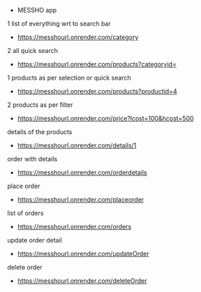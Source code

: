 * MESSHO app

<!-- first page -->
1 list of everything wrt to search bar

* https://messhourl.onrender.com/category

2 all quick search

* https://messhourl.onrender.com/products?categoryid=

<!-- second page -->
1 products as per selection or quick search

* https://messhourl.onrender.com/products?productid=4

2 products as per filter

* https://messhourl.onrender.com/price?lcost=100&hcost=500

<!-- third page -->
details of the products

* https://messhourl.onrender.com/details/1

<!-- page 4 -->
 order with details

* https://messhourl.onrender.com/orderdetails


 place order

* https://messhourl.onrender.com/placeorder


<!-- page 5 -->
list of  orders  

* https://messhourl.onrender.com/orders

update order detail

* https://messhourl.onrender.com/updateOrder


delete order

* https://messhourl.onrender.com/deleteOrder





